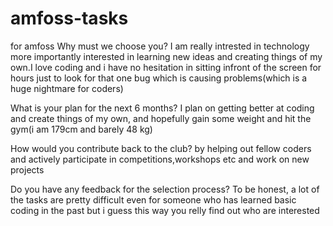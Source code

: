 # amfoss-tasks
for amfoss
Why must we choose you?
I am really intrested in technology more importantly interested in learning new ideas and creating things of my own.I love coding and i have no hesitation in sitting infront of the screen for hours just to look for that one bug which is causing problems(which is a huge nightmare for coders)

What is your plan for the next 6 months?
I plan on getting better at coding and create things of my own, and hopefully gain some weight and hit the gym(i am 179cm and barely 48 kg)

How would you contribute back to the club? 
by helping out fellow coders and actively participate in competitions,workshops etc and work on new projects

Do you have any feedback for the selection process?
To be honest, a lot of the tasks are pretty difficult even for someone who has learned basic coding in the past but i guess this way you relly find out who are interested
